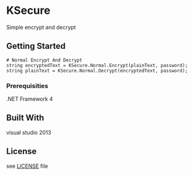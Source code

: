 # KSecure
Simple encrypt and decrypt


## Getting Started

```
# Normal Encrypt And Decrypt
string encryptedText = KSecure.Normal.Encrypt(plainText, password);
string plainText = KSecure.Normal.Decrypt(encryptedText, password);
```


### Prerequisities

.NET Framework 4


## Built With

visual studio 2013


## License

see [LICENSE](https://github.com/kaksdev/KSecure/blob/master/LICENSE) file
